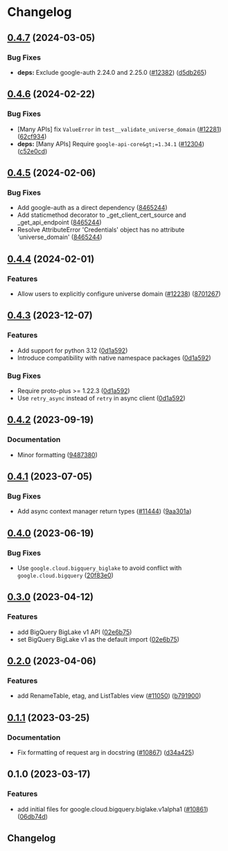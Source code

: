 # Changelog

## [0.4.7](https://github.com/googleapis/google-cloud-python/compare/google-cloud-bigquery-biglake-v0.4.6...google-cloud-bigquery-biglake-v0.4.7) (2024-03-05)


### Bug Fixes

* **deps:** Exclude google-auth 2.24.0 and 2.25.0 ([#12382](https://github.com/googleapis/google-cloud-python/issues/12382)) ([d5db265](https://github.com/googleapis/google-cloud-python/commit/d5db2656c011be2264bd778244caf8e23d288c75))

## [0.4.6](https://github.com/googleapis/google-cloud-python/compare/google-cloud-bigquery-biglake-v0.4.5...google-cloud-bigquery-biglake-v0.4.6) (2024-02-22)


### Bug Fixes

* [Many APIs] fix `ValueError` in `test__validate_universe_domain` ([#12281](https://github.com/googleapis/google-cloud-python/issues/12281)) ([62cf934](https://github.com/googleapis/google-cloud-python/commit/62cf934b140173d7b39e6c9ffa66e218b98260d4))
* **deps:** [Many APIs] Require `google-api-core&gt;=1.34.1` ([#12304](https://github.com/googleapis/google-cloud-python/issues/12304)) ([c52e0cd](https://github.com/googleapis/google-cloud-python/commit/c52e0cdbddf44c96f642d8d596c5413c4006ba82))

## [0.4.5](https://github.com/googleapis/google-cloud-python/compare/google-cloud-bigquery-biglake-v0.4.4...google-cloud-bigquery-biglake-v0.4.5) (2024-02-06)


### Bug Fixes

* Add google-auth as a direct dependency ([8465244](https://github.com/googleapis/google-cloud-python/commit/8465244deff230202eebab526092c780c6b60f4e))
* Add staticmethod decorator to _get_client_cert_source and _get_api_endpoint ([8465244](https://github.com/googleapis/google-cloud-python/commit/8465244deff230202eebab526092c780c6b60f4e))
* Resolve AttributeError 'Credentials' object has no attribute 'universe_domain' ([8465244](https://github.com/googleapis/google-cloud-python/commit/8465244deff230202eebab526092c780c6b60f4e))

## [0.4.4](https://github.com/googleapis/google-cloud-python/compare/google-cloud-bigquery-biglake-v0.4.3...google-cloud-bigquery-biglake-v0.4.4) (2024-02-01)


### Features

* Allow users to explicitly configure universe domain ([#12238](https://github.com/googleapis/google-cloud-python/issues/12238)) ([8701267](https://github.com/googleapis/google-cloud-python/commit/8701267fc9694844b9365024cd59354785247aa0))

## [0.4.3](https://github.com/googleapis/google-cloud-python/compare/google-cloud-bigquery-biglake-v0.4.2...google-cloud-bigquery-biglake-v0.4.3) (2023-12-07)


### Features

* Add support for python 3.12 ([0d1a592](https://github.com/googleapis/google-cloud-python/commit/0d1a59258112158cea5e55b554b0fe6b6b71fc75))
* Introduce compatibility with native namespace packages ([0d1a592](https://github.com/googleapis/google-cloud-python/commit/0d1a59258112158cea5e55b554b0fe6b6b71fc75))


### Bug Fixes

* Require proto-plus &gt;= 1.22.3 ([0d1a592](https://github.com/googleapis/google-cloud-python/commit/0d1a59258112158cea5e55b554b0fe6b6b71fc75))
* Use `retry_async` instead of `retry` in async client ([0d1a592](https://github.com/googleapis/google-cloud-python/commit/0d1a59258112158cea5e55b554b0fe6b6b71fc75))

## [0.4.2](https://github.com/googleapis/google-cloud-python/compare/google-cloud-bigquery-biglake-v0.4.1...google-cloud-bigquery-biglake-v0.4.2) (2023-09-19)


### Documentation

* Minor formatting ([9487380](https://github.com/googleapis/google-cloud-python/commit/94873808ece8059b07644a0a49dedf8e2906900a))

## [0.4.1](https://github.com/googleapis/google-cloud-python/compare/google-cloud-bigquery-biglake-v0.4.0...google-cloud-bigquery-biglake-v0.4.1) (2023-07-05)


### Bug Fixes

* Add async context manager return types ([#11444](https://github.com/googleapis/google-cloud-python/issues/11444)) ([9aa301a](https://github.com/googleapis/google-cloud-python/commit/9aa301ae6ca3080cae286a19de9cdc1b796ab37d))

## [0.4.0](https://github.com/googleapis/google-cloud-python/compare/google-cloud-bigquery-biglake-v0.3.0...google-cloud-bigquery-biglake-v0.4.0) (2023-06-19)


### Bug Fixes

* Use `google.cloud.bigquery_biglake` to avoid conflict with `google.cloud.bigquery` ([20f83e0](https://github.com/googleapis/google-cloud-python/commit/20f83e0e374d8cb6bb315336c928aa9a964e3f15))

## [0.3.0](https://github.com/googleapis/google-cloud-python/compare/google-cloud-bigquery-biglake-v0.2.0...google-cloud-bigquery-biglake-v0.3.0) (2023-04-12)


### Features

* add BigQuery BigLake v1 API ([02e6b75](https://github.com/googleapis/google-cloud-python/commit/02e6b7504844110a3d9967fa77908a844a026e1f))
* set BigQuery BigLake v1 as the default import ([02e6b75](https://github.com/googleapis/google-cloud-python/commit/02e6b7504844110a3d9967fa77908a844a026e1f))

## [0.2.0](https://github.com/googleapis/google-cloud-python/compare/google-cloud-bigquery-biglake-v0.1.1...google-cloud-bigquery-biglake-v0.2.0) (2023-04-06)


### Features

* add RenameTable, etag, and ListTables view ([#11050](https://github.com/googleapis/google-cloud-python/issues/11050)) ([b791900](https://github.com/googleapis/google-cloud-python/commit/b7919001ccd7773307b806b5fff68166352e01b2))

## [0.1.1](https://github.com/googleapis/google-cloud-python/compare/google-cloud-bigquery-biglake-v0.1.0...google-cloud-bigquery-biglake-v0.1.1) (2023-03-25)


### Documentation

* Fix formatting of request arg in docstring ([#10867](https://github.com/googleapis/google-cloud-python/issues/10867)) ([d34a425](https://github.com/googleapis/google-cloud-python/commit/d34a425f7d0f02bebaf20d24b725b8c25c699697))

## 0.1.0 (2023-03-17)


### Features

* add initial files for google.cloud.bigquery.biglake.v1alpha1 ([#10861](https://github.com/googleapis/google-cloud-python/issues/10861)) ([06db74d](https://github.com/googleapis/google-cloud-python/commit/06db74d8af7cb3de73e981996d851f3bf68946a8))

## Changelog
